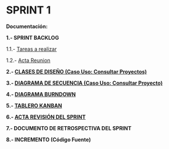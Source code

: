 # **SPRINT 1**

**Documentación:**

**1.- SPRINT BACKLOG**

1.1.- [Tareas a realizar][Tareas]

1.2.- [Acta Reunion][Acta]

**2.- [CLASES DE DISEÑO (Caso Uso: Consultar Proyectos)](https://github.com/DptoSIC/proyectoEIE/blob/master/SPRINT%201/Diagrama_Clases_Dise%C3%B1o/Diagrama%20de%20Clases%20Sprint1.jpg)**

**3.- [DIAGRAMA DE SECUENCIA (Caso Uso: Consultar Proyecto)](https://github.com/DptoSIC/proyectoEIE/blob/master/SPRINT%201/Diagrama_De_Secuencia/DSec%20CU%20C.ListadoProy.jpg)**

**4.- [DIAGRAMA BURNDOWN][Burndown]**

**5.- [TABLERO KANBAN](https://github.com/DptoSIC/proyectoEIE/projects/1)**

**6.- [ACTA REVISIÓN DEL SPRINT](https://github.com/DptoSIC/proyectoEIE/blob/master/SPRINT%201/documentos/Acta_Revisio%CC%81n_Sprint1_draft.md)**

**7.- DOCUMENTO DE RETROSPECTIVA DEL SPRINT**

**8.- INCREMENTO (Código Fuente)**

[Acta]: https://github.com/DptoSIC/proyectoEIE/blob/master/SPRINT%201/documentos/Acta_reunion_planeacion_sprint-1.md
[Tareas]:https://github.com/DptoSIC/proyectoEIE/blob/master/SPRINT%201/documentos/tares.md
[Burndown]:https://github.com/DptoSIC/proyectoEIE/blob/master/SPRINT%201/documentos/Sprint_Burndown_GESPROY.xlsx
